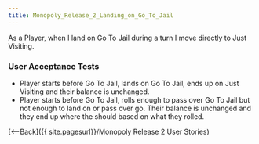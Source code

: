 ```yaml
---
title: Monopoly_Release_2_Landing_on_Go_To_Jail
---
```

As a Player, when I land on Go To Jail during a turn I move directly to Just Visiting.

### User Acceptance Tests
* Player starts before Go To Jail, lands on Go To Jail, ends up on Just Visiting and their balance is unchanged.
* Player starts before Go To Jail, rolls enough to pass over Go To Jail but not enough to land on or pass over go. Their balance is unchanged and they end up where the should based on what they rolled.

[<--Back]({{ site.pagesurl}}/Monopoly Release 2 User Stories)